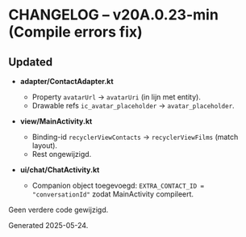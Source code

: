 # CHANGELOG – v20A.0.23-min (Compile errors fix)

## Updated
* **adapter/ContactAdapter.kt**
  * Property `avatarUrl` → `avatarUri` (in lijn met entity).
  * Drawable refs `ic_avatar_placeholder` → `avatar_placeholder`.

* **view/MainActivity.kt**
  * Binding-id `recyclerViewContacts` → `recyclerViewFilms` (match layout).
  * Rest ongewijzigd.

* **ui/chat/ChatActivity.kt**
  * Companion object toegevoegd: `EXTRA_CONTACT_ID = "conversationId"` zodat MainActivity compileert.

Geen verdere code gewijzigd.

Generated 2025-05-24.